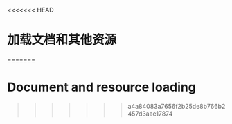 <<<<<<< HEAD
# 加载文档和其他资源
=======

# Document and resource loading
>>>>>>> a4a84083a7656f2b25de8b766b2457d3aae17874
